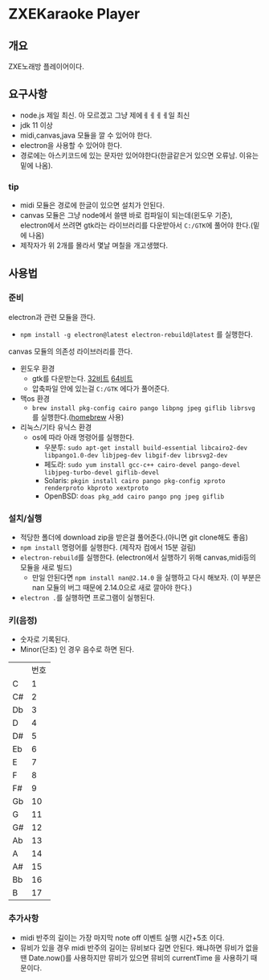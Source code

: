 # ZXEKaraoke Player
## 개요
ZXE노래방 플레이어이다.
## 요구사항
- node.js 제일 최신. 아 모르겠고 그냥 제에ㅔㅔㅔㅔ일 최신
- jdk 11 이상
- midi,canvas,java 모듈을 깔 수 있어야 한다.
- electron을 사용할 수 있어야 한다.
- 경로에는 아스키코드에 있는 문자만 있어야한다(한글같은거 있으면 오류남. 이유는 밑에 나옴).
### tip
- midi 모듈은 경로에 한글이 있으면 설치가 안된다.
- canvas 모듈은 그냥 node에서 쓸땐 바로 컴파일이 되는데(윈도우 기준), electron에서 쓰려면 gtk라는 라이브러리를 다운받아서 `C:/GTK`에 풀어야 한다.(밑에 나옴)
- 제작자가 위 2개를 몰라서 몇날 며칠을 개고생했다.
## 사용법
### 준비
electron과 관련 모듈을 깐다.
- `npm install -g electron@latest electron-rebuild@latest` 를 실행한다.

canvas 모듈의 의존성 라이브러리를 깐다.
- 윈도우 환경
  - gtk를 다운받는다. [32비트](http://ftp.gnome.org/pub/GNOME/binaries/win32/gtk+/2.24/gtk+-bundle_2.24.10-20120208_win32.zip) [64비트](http://ftp.gnome.org/pub/GNOME/binaries/win64/gtk+/2.22/gtk+-bundle_2.22.1-20101229_win64.zip)
  - 압축파일 안에 있는걸 `C:/GTK` 에다가 풀어준다.
- 맥os 환경
  - `brew install pkg-config cairo pango libpng jpeg giflib librsvg` 를 실행한다.([homebrew](https://brew.sh) 사용)
- 리눅스/기타 유닉스 환경
  - os에 따라 아래 명령어를 실행한다.
    - 우분투: `sudo apt-get install build-essential libcairo2-dev libpango1.0-dev libjpeg-dev libgif-dev librsvg2-dev`
    - 페도라: `sudo yum install gcc-c++ cairo-devel pango-devel libjpeg-turbo-devel giflib-devel`
    - Solaris: `pkgin install cairo pango pkg-config xproto renderproto kbproto xextproto`
    - OpenBSD: `doas pkg_add cairo pango png jpeg giflib`
### 설치/실행
- 적당한 폴더에 download zip을 받은걸 풀어준다.(아니면 git clone해도 좋음)
- `npm install` 명령어를 실행한다. (제작자 컴에서 15분 걸림)
- `electron-rebuild`를 실행한다. (electron에서 실행하기 위해 canvas,midi등의 모듈을 새로 빌드)
  - 만일 안된다면 `npm install nan@2.14.0` 을 실행하고 다시 해보자. (이 부분은 nan 모듈의 버그 때문에 2.14.0으로 새로 깔아야 한다.)
- `electron .`를 실행하면 프로그램이 실행된다.
### 키(음정)
- 숫자로 기록된다.
- Minor(단조) 인 경우 음수로 하면 된다.
<table>
    <th><td>번호</td></th>
    <tr><td>C</td><td>1</td></tr>
    <tr><td>C#</td><td>2</td></tr>
    <tr><td>Db</td><td>3</td></tr>
    <tr><td>D</td><td>4</td></tr>
    <tr><td>D#</td><td>5</td></tr>
    <tr><td>Eb</td><td>6</td></tr>
    <tr><td>E</td><td>7</td></tr>
    <tr><td>F</td><td>8</td></tr>
    <tr><td>F#</td><td>9</td></tr>
    <tr><td>Gb</td><td>10</td></tr>
    <tr><td>G</td><td>11</td></tr>
    <tr><td>G#</td><td>12</td></tr>
    <tr><td>Ab</td><td>13</td></tr>
    <tr><td>A</td><td>14</td></tr>
    <tr><td>A#</td><td>15</td></tr>
    <tr><td>Bb</td><td>16</td></tr>
    <tr><td>B</td><td>17</td></tr>
</table>

### 추가사항
- midi 반주의 길이는 가장 마지막 note off 이벤트 실행 시간+5초 이다.
- 뮤비가 있을 경우 midi 반주의 길이는 뮤비보다 길면 안된다. 왜냐하면 뮤비가 없을땐 Date.now()를 사용하지만 뮤비가 있으면 뮤비의 currentTime 을 사용하기 때문이다.
